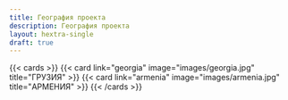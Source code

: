 ```yaml
---
title: География проекта
description: География проекта
layout: hextra-single
draft: true
---
```


{{< cards >}}
  {{< card link="georgia" image="images/georgia.jpg" title="ГРУЗИЯ" >}}
  {{< card link="armenia" image="images/armenia.jpg" title="АРМЕНИЯ" >}}
{{< /cards >}}
